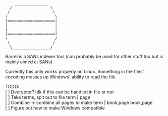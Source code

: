 ```
    _______________  
  /                 \  
 /                   \  
/                     \  
|=====================|  
|                     |  
|                     |  
|=====================|  
\                     /  
 \                   /  
  \_________________/  
```

Barrel is a SANs indexer tool (can probably be used for other stuff too but is mainly aimed at SANs)  

Currently this only works properly on Linux. Something in the files' encoding messes up Windows' ability to read the file.


TODO:  
[ ] Decrypter? Idk if this can be handled in file or not  
[ ] Take terms, spit out to file term | page  
[ ] Combine -> combine all pages to make term | book,page book,page  
[ ] Figure out how to make Windows compatible

